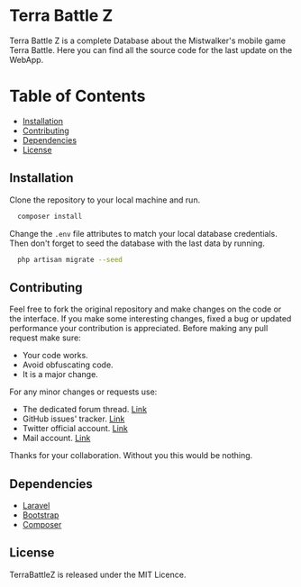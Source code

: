 # Terra Battle Z

Terra Battle Z is a complete Database about the Mistwalker's mobile game Terra Battle. Here you can find all the source code for the last update on the WebApp.


# Table of Contents

- [Installation](#installation)
- [Contributing](#contributing)
- [Dependencies](#dependiencies)
- [License](#license)

## Installation
Clone the repository to your local machine and run.
```sh
  composer install
```
Change the ```.env``` file attributes to match your local database credentials.
Then don't forget to seed the database with the last data by running.
```sh
  php artisan migrate --seed
```

## Contributing
Feel free to fork the original repository and make changes on the code or the interface.
If you make some interesting changes, fixed a bug or updated performance your contribution is appreciated.
Before making any pull request make sure:
* Your code works.
* Avoid obfuscating code.
* It is a major change.

For any minor changes or requests use:
* The dedicated forum thread. [Link](#)
* GitHub issues' tracker. [Link](https://github.com/benjides/terrabattlez/issues)
* Twitter official account. [Link](twitter.com/terrabattlez)
* Mail account. [Link](mailto:zterrabattle@gmail.com)

Thanks for your collaboration. Without you this would be nothing.


## Dependencies
 - [Laravel](https://laravel.com/)
 - [Bootstrap](http://getbootstrap.com/)
 - [Composer](https://getcomposer.org/)

## License
TerraBattleZ is released under the MIT Licence.

